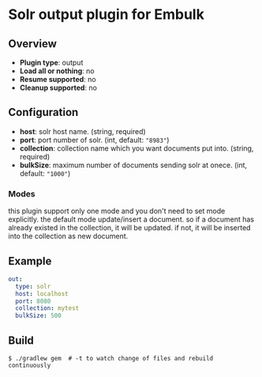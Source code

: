 # Solr output plugin for Embulk

## Overview

* **Plugin type**: output
* **Load all or nothing**: no
* **Resume supported**: no
* **Cleanup supported**: no

## Configuration

- **host**: solr host name. (string, required)
- **port**: port number of solr. (int, default: `"8983"`)
- **collection**: collection name which you want documents put into. (string, required)
- **bulkSize**: maximum number of documents sending solr at onece. (int, default: `"1000"`)

### Modes

this plugin support only one mode and you don't need to set mode explicitly.
the default mode update/insert a document. so if a document has already existed in the collection, it will be updated. if not, it will be inserted into the collection as new document.

## Example

```yaml
out:
  type: solr
  host: localhost
  port: 8080
  collection: mytest
  bulkSize: 500
```


## Build

```
$ ./gradlew gem  # -t to watch change of files and rebuild continuously
```
